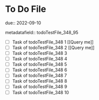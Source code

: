 # To Do File

due:: 2022-09-10

metadatafield:: todoTestFile_348_95

- [ ] Task of todoTestFile_348 1 [[Query me]]
- [ ] Task of todoTestFile_348 2 [[Query me]]
- [ ] Task of todoTestFile_348 3
- [ ] Task of todoTestFile_348 4
- [ ] Task of todoTestFile_348 5
- [ ] Task of todoTestFile_348 6
- [ ] Task of todoTestFile_348 7
- [ ] Task of todoTestFile_348 8
- [ ] Task of todoTestFile_348 9
- [ ] Task of todoTestFile_348 10